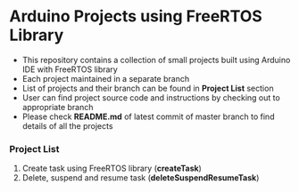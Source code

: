 # Arduino Projects using FreeRTOS Library
- This repository contains a collection of small projects built using Arduino IDE with FreeRTOS library
- Each project maintained in a separate branch
- List of projects and their branch can be found in **Project List** section
- User can find project source code and instructions by checking out to appropriate branch
- Please check **README.md** of latest commit of master branch to find details of all the projects

### Project List
1. Create task using FreeRTOS library (**createTask**)
2. Delete, suspend and resume task (**deleteSuspendResumeTask**)